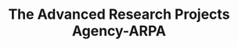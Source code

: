 ---
word: "true"

title: "The Advanced Research Projects Agency-ARPA"

categories: ['']

tags: ['The', 'Advanced', 'Research', 'Projects', 'Agency', 'ARPA']

arwords: 'وكالة مشروعات البحوث المتقدمة'

arexps: []

enwords: ['The Advanced Research Projects Agency-ARPA']

enexps: []

arlexicons: 'و'

enlexicons: 'T'

authors: ['Ruqayya Roshdy']

translators: ['']

citations: 'مقدمة في حوسبة اللغة العربية'

sources: 'مركز الملك عبدالله بن عبدالعزيز الدولي لخدمة اللغة العربية'

slug: ""
---